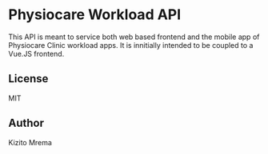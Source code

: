 # Physiocare Workload API
This API is meant to service both web based frontend and the mobile app of Physiocare Clinic workload apps. It is innitially intended to be coupled to a Vue.JS frontend.

## License
MIT

## Author
Kizito Mrema